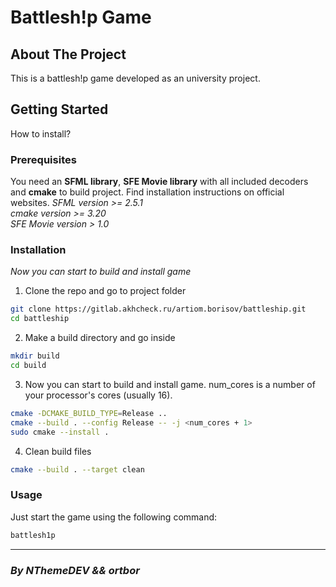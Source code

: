 # **Battlesh!p Game**

## About The Project

This is a battlesh!p game developed as an university project.

## Getting Started
How to install?

### Prerequisites
You need an **SFML library**, **SFE Movie library** with all included decoders and **cmake** to build project. Find installation instructions on official websites.
_SFML version >= 2.5.1_  
_cmake version >= 3.20_  
_SFE Movie version > 1.0_  

### Installation
_Now you can start to build and install game_

1. Clone the repo and go to project folder
  ```sh
  git clone https://gitlab.akhcheck.ru/artiom.borisov/battleship.git
  cd battleship
  ```

2. Make a build directory and go inside
  ```sh
  mkdir build
  cd build
  ```

3. Now you can start to build and install game. num_cores is a number of your processor's cores (usually 16).
  ```sh
  cmake -DCMAKE_BUILD_TYPE=Release ..
  cmake --build . --config Release -- -j <num_cores + 1>
  sudo cmake --install . 
  ```
4. Clean build files
  ```sh
  cmake --build . --target clean
  ```

### Usage
  Just start the game using the following command:
  ```sh
  battlesh1p
  ```

----------------------------

### ***By NThemeDEV && ortbor***
